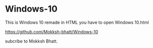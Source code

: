 # Windows-10
This is Windows 10 remade in HTML
you have to open Windows 10.html 

https://github.com/Mokksh-bhatt/Windows-10

subcribe to Mokksh Bhatt.
